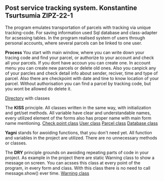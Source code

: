 ## Post service tracking system. Konstantine Tsurtsumia ZIPZ-22-1
The program emulates transportation of parcels with tracking via unique tracking-code.
For saving information used Sql database and class-adapter for acsessing tables.
In the program realised system of users through personal accounts, where several parcels can be linked to one user.

**Process**
You start with main window, where you can write down your tracing code and find your parcel, or authorize to your account and check all your parcels. If you dont have accoun you can create one. In account menu you can create new parcels or delete old ones. Also you canpick any of your parcles and check detail info about sender, reciver, time and type of parcel. Also there are checkpoint with date and tine to know location of your parcel.
Without authorisation you can find a parcel by tracking code, but you wont be allowed do delete it.

[Directory](Post/Classes) with classes

The **KISS** principle. All classes written in the same way, with initialization and get/set methods. All variable have clear and understandable names, every utilized element of the forms also has proper name with main form name mentioning.
[Check point class](Post/Classes/CheckPoint.cs)
[User class](Post/Classes/User.cs)
[Parcel class](Post/Classes/Parcel.cs)
[Database class](Post/Classes/DataBaseAdapter.cs)

**Yagni** stands for awoiding functions, that you don't need yet.
All function and variables in the project are utilized. There are no unnecessary methods or classes.

The **DRY** principle grounds on awoiding repeating parts of code in your project.
As example in the project there are static Warning class to show a message on screen. You can acsses this class at every point of the program, in every form and class.
With this class there is no need to call message.show() ever time.
[Warning class](Post/Classes/Warning.cs)
